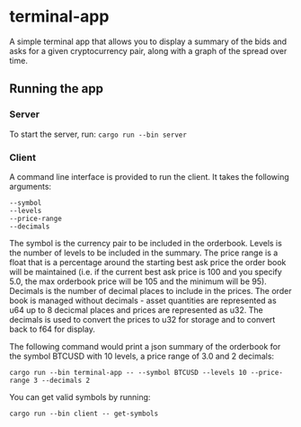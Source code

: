# terminal-app

A simple terminal app that allows you to display a summary of the bids and asks for a given cryptocurrency pair, along with a graph of the spread over time.

## Running the app

### Server

To start the server, run:
`cargo run --bin server`

### Client

A command line interface is provided to run the client. It takes the following arguments:

```
--symbol
--levels
--price-range
--decimals
```

The symbol is the currency pair to be included in the orderbook. Levels is the number of levels to be included in the summary. The price range is a float that is a percentage around the starting best ask price the order book will be maintained (i.e. if the current best ask price is 100 and you specify 5.0, the max orderbook price will be 105 and the minimum will be 95). Decimals is the number of decimal places to include in the prices. The order book is managed without decimals - asset quantities are represented as u64 up to 8 decicmal places and prices are represented as u32. The decimals is used to convert the prices to u32 for storage and to convert back to f64 for display.

The following command would print a json summary of the orderbook for the symbol BTCUSD with 10 levels, a price range of 3.0 and 2 decimals:

```
cargo run --bin terminal-app -- --symbol BTCUSD --levels 10 --price-range 3 --decimals 2
```

You can get valid symbols by running:

```
cargo run --bin client -- get-symbols
```
